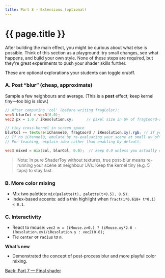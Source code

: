 ```yaml
---
title: Part 8 — Extensions (optional)
---
```

# {{ page.title }}

After building the main effect, you might be curious about what else is possible. Think of this section as a playground: try small changes, see what happens, and build your own style. None of these steps are required, but they're great experiments to push your shader skills further.

These are optional explorations your students can toggle on/off.

### A. Post “blur” (cheap, approximate)

Sample a few neighbours and average. (This is a **post** effect; keep kernel tiny—too big is slow.)

```glsl
// After computing 'col' (before writing fragColor):
vec3 blurCol = vec3(0.0);
vec2 px = 1.0 / iResolution.xy;      // pixel size in UV of fragCoord-space

// tiny cross-kernel in screen space
blurCol += texture(iChannel0, fragCoord / iResolution.xy).rgb; // if you have an input; else, skip
// If no iChannel0, emulate by re-evaluating your scene at small uv offsets (costly).
// For teaching, explain idea rather than enabling by default.

vec3 mixed = mix(col, blurCol, 0.0);  // keep 0.0 unless you actually compute blurCol
```

> Note: In pure ShaderToy without textures, true post-blur means re-running your scene at neighbour UVs. Keep the kernel tiny (e.g. 5 taps) to stay fast.

### B. More color mixing

* Mix two palettes: `mix(palette(t), palette(t+0.5), 0.5)`.
* Index-based accents: add a thin highlight when `fract(i*0.618+ t*0.1) < 0.1`.

### C. Interactivity

* React to mouse: `vec2 m = (iMouse.z>0.) ? (iMouse.xy*2.0 - iResolution.xy)/iResolution.y : vec2(0.0);`
* Tie `center` or `radius` to `m`.

**What’s new**

* Demonstrated the concept of post-process blur and more playful color mixing.

[Back: Part 7 — Final shader](part07_final_shader.md)
